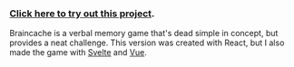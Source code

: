 ### [Click here to try out this project](https://braincache-react.pages.dev/).

Braincache is a verbal memory game that's dead simple in concept, but provides a neat challenge. This version was created with React, but I also made the game with [Svelte](https://github.com/repercussive/braincache-svelte) and [Vue](https://github.com/repercussive/braincache-vue).
